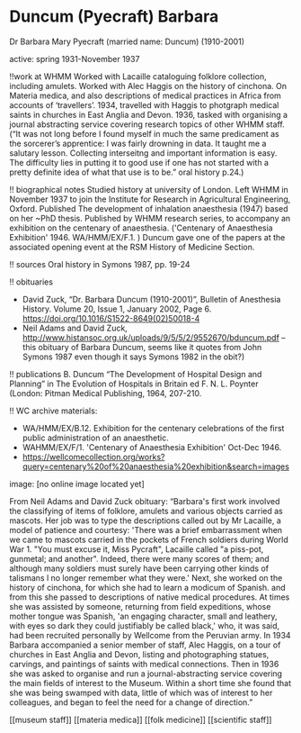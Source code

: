 



# Duncum (Pyecraft) Barbara


Dr Barbara Mary Pyecraft (married name: Duncum)  (1910-2001)

active: spring 1931-November 1937

!!work at WHMM
Worked with Lacaille cataloguing folklore collection, including amulets. Worked with Alec Haggis on the history of cinchona. On Materia medica, and also descriptions of medical practices in Africa from accounts of ‘travellers’. 1934, travelled with Haggis to photgraph medical saints in churches in East Anglia and Devon. 1936, tasked with organising a journal abstracting service covering research topics of other WHMM staff. (“It was not long before I found myself in much the same predicament as the sorcerer’s apprentice: I was fairly drowning in data. It taught me a salutary lesson. Collecting interseitng and important information is easy. The difficulty lies in putting it to good use if one has not started with a pretty definite idea of what that use is to be.” oral history p.24.)

!! biographical notes
Studied history at university of London.  Left WHMM in November 1937 to join the Institute for Research in Agricultural Engineering, Oxford. Published The development of inhalation anaesthesia (1947) based on her ~PhD thesis. Published by WHMM research series, to accompany an exhibition on the centenary of anaesthesia. ('Centenary of Anaesthesia Exhibition' 1946. WA/HMM/EX/F.1. ) Duncum gave one of the papers at the associated opening event at the RSM History of Medicine Section.

!! sources
Oral history in Symons 1987, pp. 19-24

!! obituaries
* David Zuck, “Dr. Barbara Duncum (1910-2001)”, Bulletin of Anesthesia History. Volume 20, Issue 1, January 2002, Page 6. https://doi.org/10.1016/S1522-8649(02)50018-4
* Neil Adams and David Zuck, http://www.histansoc.org.uk/uploads/9/5/5/2/9552670/bduncum.pdf  – this obituary of Barbara Duncum, seems like it quotes from John Symons 1987 even though it says Symons 1982 in the obit?)

!! publications
B. Duncum “The Development of Hospital Design and Planning” in The Evolution of Hospitals in Britain ed F. N. L. Poynter (London: Pitman Medical Publishing, 1964, 207-210.

!! WC archive materials:
* WA/HMM/EX/B.12. Exhibition for the centenary celebrations of the first public administration of an anaesthetic.
* WAHMM/EX/F/1. 'Centenary of Anaesthesia Exhibition' Oct-Dec 1946.
* https://wellcomecollection.org/works?query=centenary%20of%20anaesthesia%20exhibition&search=images

image: [no online image located yet]

From Neil Adams and David Zuck obituary:  “Barbara's first work involved the classifying of items of folklore, amulets and various objects carried as mascots. Her job was to type the descriptions called out by Mr Lacaille, a model of patience and courtesy: 'There was a brief embarrassment when we came to mascots carried in the pockets of French soldiers during World War 1. "You must excuse it, Miss Pycraft", Lacaille called "a piss-pot, gunmetal; and another". Indeed, there were many scores of them; and although many soldiers must surely have been carrying other kinds of talismans l no longer remember what they were.'
Next, she worked on the history of cinchona, for which she had to learn a modicum of Spanish. and from this she passed to descriptions of native medical procedures. At times she was assisted by someone, returning from field expeditions, whose mother tongue was Spanish, 'an engaging character, small and leathery, with eyes so dark they could justifiably be called black,' who, it was said, had been recruited personally by Wellcome from the Peruvian army. In 1934 Barbara accompanied a senior member of staff, Alec Haggis, on a tour of churches in East Anglia and Devon, listing and photographing statues, carvings, and paintings of saints with medical connections. Then in 1936 she was asked to organise and run a journal-abstracting service covering the main fields of interest to the Museum. Within a short time she found that she was being swamped with data, little of which was of interest to her colleagues, and began to feel the need for a change of direction.”

[[museum staff]] [[materia medica]] [[folk medicine]] [[scientific staff]]
